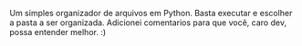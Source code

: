 Um simples organizador de arquivos em Python.
Basta executar e escolher a pasta a ser organizada. Adicionei comentarios para que você, caro dev, possa entender melhor. :)
